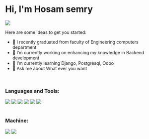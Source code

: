 
# Hi, I'm Hosam semry 

[<img src="https://img.shields.io/badge/linkedin-%230077B5.svg?&style=for-the-badge&logo=linkedin&logoColor=white">](https://www.linkedin.com/in/hosam-semry-158032265/)
<!-- **Vivekagent47/Vivekagent47** is a ✨ _special_ ✨ repository because its `README.md` (this file) appears on your GitHub profile. -->

Here are some ideas to get you started:
- 🏫 I recently graduated from faculty of Engineering computers department
- 🔭 I’m currently working on enhancing my knowledge in Backend development
- 🌱 I’m currently learning Django, Postgresql, Odoo 
- 💬 Ask me about What ever you want

<br/>

### Languages and Tools:
<div display="flex">
  <img src="https://img.shields.io/badge/python%20-%2314354C.svg?&style=for-the-badge&logo=python&logoColor=white">
  <img src="https://img.shields.io/badge/git%20-%23F05033.svg?&style=for-the-badge&logo=git&logoColor=white"/>
  <img src="https://img.shields.io/badge/github%20-%23121011.svg?&style=for-the-badge&logo=github&logoColor=white"/>
  <img src="https://img.shields.io/badge/django%20-%23092E20.svg?&style=for-the-badge&logo=django&logoColor=white)](https://www.djangoproject.com/"/>
  <img src="https://img.shields.io/badge/postgresql%20-%23336791.svg?&style=for-the-badge&logo=postgresql&logoColor=white)](https://www.postgresql.org/"/>
  <img src="https://img.shields.io/badge/mysql%20-%2300f.svg?&style=for-the-badge&logo=mysql&logoColor=white)](https://www.mysql.com/"/>
  
</div>
<br/>

### Machine:
<div display="flex">
  <img src="https://img.shields.io/badge/windows-MSI%20GL63%208RC-%23F50F0F.svg?&style=for-the-badge&logo=windows&logoColor=white" />
  <img src="https://img.shields.io/badge/ubuntu-MSI%20GL63%208RC-%23dd4814.svg?&style=for-the-badge&logo=ubuntu&logoColor=white">
</div>
<br>





